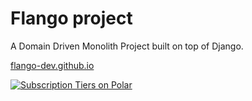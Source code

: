 # Flango project

A Domain Driven Monolith Project built on top of Django.

[flango-dev.github.io](https://flango-dev.github.io)

<a href="https://polar.sh/flango-dev/subscriptions"><picture><source media="(prefers-color-scheme: dark)" srcset="https://polar.sh/embed/tiers.svg?org=flango-dev&darkmode"><img alt="Subscription Tiers on Polar" src="https://polar.sh/embed/tiers.svg?org=flango-dev"></picture></a>
